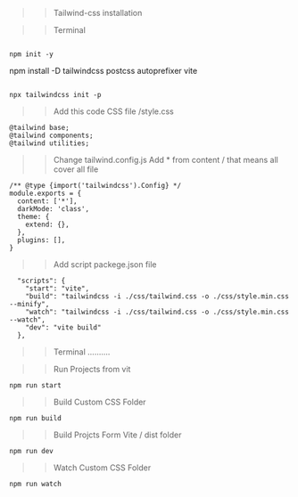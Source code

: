 >> Tailwind-css installation


>> Terminal 
```

npm init -y
```

npm install -D tailwindcss postcss autoprefixer vite
```

npx tailwindcss init -p
```


>> Add this code CSS file /style.css
```
@tailwind base;
@tailwind components;
@tailwind utilities;
```

>> Change tailwind.config.js
>> Add * from content / that means all cover all file
```
/** @type {import('tailwindcss').Config} */
module.exports = {
  content: ['*'],
  darkMode: 'class',
  theme: {
    extend: {},
  },
  plugins: [],
}
```

>> Add script packege.json file
```
  "scripts": {
    "start": "vite",
    "build": "tailwindcss -i ./css/tailwind.css -o ./css/style.min.css --minify",
    "watch": "tailwindcss -i ./css/tailwind.css -o ./css/style.min.css --watch",
    "dev": "vite build"
  },
```


>> Terminal 
..........

>> Run Projects from vit
```
npm run start
```
>> Build Custom CSS Folder
```
npm run build
```

>> Build Projcts Form Vite / dist folder
```
npm run dev
```

>> Watch Custom CSS Folder
```
npm run watch
```